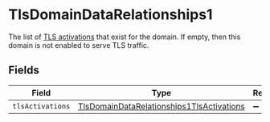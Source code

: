 # TlsDomainDataRelationships1

The list of [TLS activations](#tls_activations) that exist for the domain. If empty, then this domain is not enabled to serve TLS traffic.


## Fields

| Field                                                                                                         | Type                                                                                                          | Required                                                                                                      | Description                                                                                                   |
| ------------------------------------------------------------------------------------------------------------- | ------------------------------------------------------------------------------------------------------------- | ------------------------------------------------------------------------------------------------------------- | ------------------------------------------------------------------------------------------------------------- |
| `tlsActivations`                                                                                              | [TlsDomainDataRelationships1TlsActivations](../../models/shared/tlsdomaindatarelationships1tlsactivations.md) | :heavy_minus_sign:                                                                                            | N/A                                                                                                           |